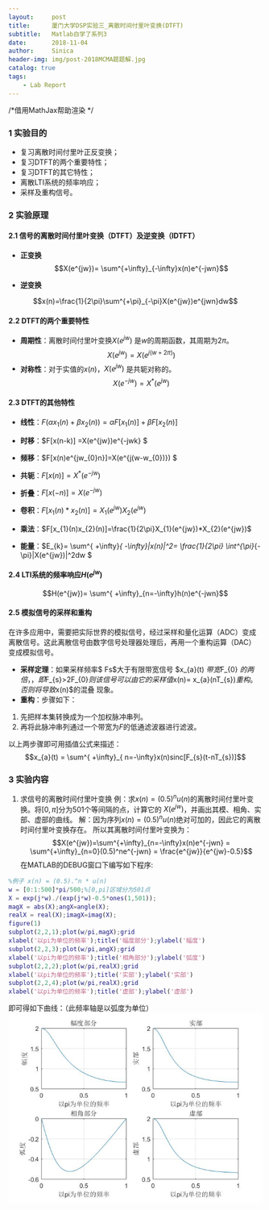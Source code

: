 ```yaml
---
layout:     post
title:      厦门大学DSP实验三_离散时间付里叶变换(DTFT)
subtitle:   Matlab白学了系列3
date:       2018-11-04
author:     Sinica
header-img: img/post-2018MCMA题题解.jpg
catalog: true
tags:
    - Lab Report
---
```

/*借用MathJax帮助渲染 */

<head>
    <script src="https://cdn.mathjax.org/mathjax/latest/MathJax.js?config=TeX-AMS-MML_HTMLorMML" type="text/javascript"></script>
    <script type="text/x-mathjax-config">
        MathJax.Hub.Config({
            tex2jax: {
            skipTags: ['script', 'noscript', 'style', 'textarea', 'pre'],
            inlineMath: [['$','$']]
            }
        });
    </script>
</head>

### 1 实验目的

- 复习离散时间付里叶正反变换；
- 复习DTFT的两个重要特性；
- 复习DTFT的其它特性；
- 离散LTI系统的频率响应；
- 采样及重构信号。


### 2 实验原理

#### 2.1 信号的离散时间付里叶变换（DTFT）及逆变换（IDTFT）
- **正变换**
$$X(e^{jw})= \sum^{+\infty}_{-\infty}x(n)e^{-jwn}$$

- **逆变换**

$$x(n)=\frac{1}{2\pi}\sum^{+\pi}_{-\pi}X(e^{jw})e^{jwn}dw$$

#### 2.2 DTFT的两个重要特性

- **周期性**：离散时间付里叶变换$X(e^{jw})$ 是$w$的周期函数，其周期为$2π$。$$X(e^{jw}) = X(e^{j(w+2\pi)})$$
- **对称性**：对于实值的$x(n)$，$X(e^{jw})$ 是共轭对称的。$$X(e^{-jw})=X^{*}(e^{jw})$$

#### 2.3 DTFT的其他特性

- **线性**：$F(\alpha x_{1}(n)+\beta x_{2}(n)) = \alpha F[x_{1}(n)] + \beta F[x_{2}(n)]$

- **时移**：$F[x(n-k)] =X(e^{jw})e^{-jwk} $

- **频移**：$F[x(n)e^{jw_{0}n}]=X(e^{j(w-w_{0})}) $

- **共轭**：$F[x(n)]=X^{*}(e^{-jw})$

- **折叠**：$F[x(-n)]=X(e^{-jw})$

- **卷积**：$F[x_{1}(n)*x_{2}(n)]=X_{1}(e^{jw})X_{2}(e^{jw})$

- **乘法**：$F[x_{1}(n)x_{2}(n)]=\frac{1}{2\pi}X_{1}(e^{jw})*X_{2}(e^{jw})$

- **能量**：$E_{k}= \sum^{ +\infty}_{ -\infty}|x(n)|^2= \frac{1}{2\pi} \int^{\pi}_{-\pi}|X(e^{jw})|^2dw $

#### 2.4 LTI系统的频率响应$H(e^{jw})$

$$H(e^{jw})= \sum^{ +\infty}_{n=-\infty}h(n)e^{-jwn}$$

#### 2.5 模拟信号的采样和重构
在许多应用中，需要把实际世界的模拟信号，经过采样和量化运算（ADC）变成离散信号。这此离散信号由数字信号处理器处理后，再用一个重构运算（DAC）变成模拟信号。
- **采样定理**：如果采样频率$ Fs$大于有限带宽信号 $x_{a}(t) $带宽$F_{0} $的两倍，，即$F_{s}>2F_{0}$则该信号可以由它的采样值$x(n)= x_{a}(nT_{s})$重构。否则将导致$x(n)$的混叠
现象。
- **重构**：步骤如下：
1. 先把样本集转换成为一个加权脉冲串列。
2.  再将此脉冲串列通过一个带宽为$F$的低通滤波器进行滤波。

以上两步骤即可用插值公式来描述： 
$$x_{a}(t) = \sum^{ +\infty}_{ n=-\infty}x(n)sinc[F_{s}(t-nT_{s})]$$
### 3 实验内容
1. 求信号的离散时间付里叶变换
例：求$x(n) = (0.5)^n u(n)$的离散时间付里叶变换。将$[0,\pi]$分为501个等间隔的点，计算它的 $X (e^{jw} )$，并画出其模、相角、实部、虚部的曲线。
解：因为序列$x(n) = (0.5)^n u(n)$绝对可加的，因此它的离散时间付里叶变换存在。
所以其离散时间付里叶变换为：
$$X(e^{jw})=\sum^{+\infty}_{n=-\infty}x(n)e^{-jwn} = \sum^{+\infty}_{n=0}(0.5)^ne^{-jwn} = \frac{e^{jw}}{e^{jw}-0.5}$$
在MATLAB的DEBUG窗口下编写如下程序:
```matlab
%例子 x(n) = (0.5).^n * u(n)
w = [0:1:500]*pi/500;%[0,pi]区域分为501点
X = exp(j*w)./(exp(j*w)-0.5*ones(1,501));
magX = abs(X);angX=angle(X);
realX = real(X);imagX=imag(X);
figure(1)
subplot(2,2,1);plot(w/pi,magX);grid
xlabel('以pi为单位的频率');title('幅度部分');ylabel('幅度')
subplot(2,2,3);plot(w/pi,angX);grid
xlabel('以pi为单位的频率');title('相角部分');ylabel('弧度')
subplot(2,2,2);plot(w/pi,realX);grid
xlabel('以pi为单位的频率');title('实部');ylabel('实部')
subplot(2,2,4);plot(w/pi,realX);grid
xlabel('以pi为单位的频率');title('虚部');ylabel('虚部')
```
即可得如下曲线：（此频率轴是以弧度为单位）
![11](/assets/11.jpg)

